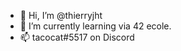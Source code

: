 - 👋 Hi, I’m @thierryjht
- 🌱 I’m currently learning via 42 ecole.
- 📫 tacocat#5517 on Discord

<!---
thierryjht/thierryjht is a ✨ special ✨ repository because its `README.md` (this file) appears on your GitHub profile.
You can click the Preview link to take a look at your changes.
--->
